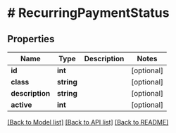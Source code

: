 # # RecurringPaymentStatus

## Properties

Name | Type | Description | Notes
------------ | ------------- | ------------- | -------------
**id** | **int** |  | [optional]
**class** | **string** |  | [optional]
**description** | **string** |  | [optional]
**active** | **int** |  | [optional]

[[Back to Model list]](../../README.md#models) [[Back to API list]](../../README.md#endpoints) [[Back to README]](../../README.md)
